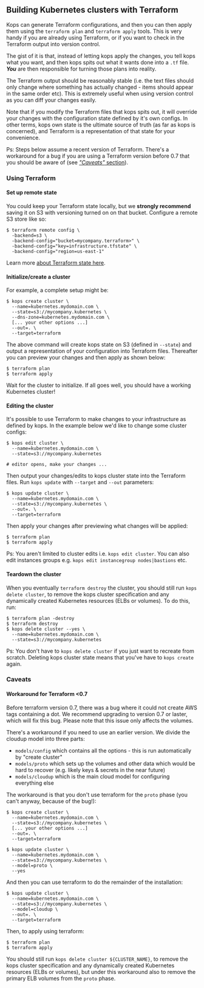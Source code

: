 ## Building Kubernetes clusters with Terraform

Kops can generate Terraform configurations, and then you can then apply them using the `terraform plan` and `terraform apply` tools. This is very handy if you are already using Terraform, or if you want to check in the Terraform output into version control.

The gist of it is that, instead of letting kops apply the changes, you tell kops what you want, and then kops spits out what it wants done into a `.tf` file. **_You_** are then responsible for turning those plans into reality.

The Terraform output should be reasonably stable (i.e. the text files should only change where something has actually changed - items should appear in the same order etc). This is extremely useful when using version control as you can diff your changes easily.

Note that if you modify the Terraform files that kops spits out, it will override your changes with the configuration state defined by it's own configs. In other terms, kops own state is the ultimate source of truth (as far as kops is concerned), and Terraform is a representation of that state for your convenience.

Ps: Steps below assume a recent version of Terraform. There's a workaround for a bug if you are using a Terraform version before 0.7 that you should be aware of (see [_"Caveats"_ section](#caveats)).

### Using Terraform

#### Set up remote state

You could keep your Terraform state locally, but we **strongly recommend** saving it on S3 with versioning turned on on that bucket. Configure a remote S3 store like so:

```
$ terraform remote config \
  -backend=s3 \
  -backend-config="bucket=mycompany.terraform>" \
  -backend-config="key=infrastructure.tfstate" \
  -backend-config="region=us-east-1"
```

Learn more [about Terraform state here](https://www.terraform.io/docs/state/remote/index.html).

#### Initialize/create a cluster

For example, a complete setup might be:

```
$ kops create cluster \
  --name=kubernetes.mydomain.com \
  --state=s3://mycompany.kubernetes \
  --dns-zone=kubernetes.mydomain.com \
  [... your other options ...]
  --out=. \
  --target=terraform
```

The above command will create kops state on S3 (defined in `--state`) and output a representation of your configuration into Terraform files. Thereafter you can preview your changes and then apply as shown below:

```
$ terraform plan
$ terraform apply
```

Wait for the cluster to initialize. If all goes well, you should have a working Kubernetes cluster!

#### Editing the cluster

It's possible to use Terraform to make changes to your infrastructure as defined by kops. In the example below we'd like to change some cluster configs:

```
$ kops edit cluster \
  --name=kubernetes.mydomain.com \
  --state=s3://mycompany.kubernetes

# editor opens, make your changes ...
```

Then output your changes/edits to kops cluster state into the Terraform files. Run `kops update` with `--target` and `--out` parameters:

```
$ kops update cluster \
  --name=kubernetes.mydomain.com \
  --state=s3://mycompany.kubernetes \
  --out=. \
  --target=terraform
```

Then apply your changes after previewing what changes will be applied:

```
$ terraform plan
$ terraform apply
```

Ps: You aren't limited to cluster edits i.e. `kops edit cluster`. You can also edit instances groups e.g. `kops edit instancegroup nodes|bastions` etc.

#### Teardown the cluster

When you eventually `terraform destroy` the cluster, you should still run `kops delete cluster`, to remove the kops cluster specification and any dynamically created Kubernetes resources (ELBs or volumes). To do this, run:

```
$ terraform plan -destroy
$ terraform destroy
$ kops delete cluster --yes \
  --name=kubernetes.mydomain.com \
  --state=s3://mycompany.kubernetes
```

Ps: You don't have to `kops delete cluster` if you just want to recreate from scratch. Deleting kops cluster state means that you've have to `kops create` again.


### Caveats

#### Workaround for Terraform <0.7

Before terraform version 0.7, there was a bug where it could not create AWS tags containing a dot. We recommend upgrading to version 0.7 or laster, which will fix this bug. Please note that this issue only affects the volumes.

There's a workaround if you need to use an earlier version. We divide the cloudup model into three parts:

* `models/config` which contains all the options - this is run automatically by "create cluster"
* `models/proto` which sets up the volumes and other data which would be hard to recover (e.g. likely keys & secrets in the near future)
* `models/cloudup` which is the main cloud model for configuring everything else

The workaround is that you don't use terraform for the `proto` phase (you can't anyway, because of the bug!):

```
$ kops create cluster \
  --name=kubernetes.mydomain.com \
  --state=s3://mycompany.kubernetes \
  [... your other options ...]
  --out=. \
  --target=terraform

$ kops update cluster \
  --name=kubernetes.mydomain.com \
  --state=s3://mycompany.kubernetes \
  --model=proto \
  --yes
```

And then you can use terraform to do the remainder of the installation:

```
$ kops update cluster \
  --name=kubernetes.mydomain.com \
  --state=s3://mycompany.kubernetes \
  --model=cloudup \
  --out=. \
  --target=terraform
```

Then, to apply using terraform:

```
$ terraform plan
$ terraform apply
```

You should still run `kops delete cluster ${CLUSTER_NAME}`, to remove the kops cluster specification and any dynamically created Kubernetes resources (ELBs or volumes), but under this workaround also to remove the primary ELB volumes from the `proto` phase.
